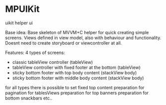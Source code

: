 # MPUIKit
uikit helper ui 

Base idea:
Base skeleton of MVVM+C helper for quick creating simple screens. 
Views defined in view model, also with behaviour and functionality. 
Doesnt need to create storyboard or viewcontroller at all. 

Features:
4 types of screens: 
- classic tableView controller (tableView)
- tableView controller with fixed footer at the bottom (tableView)
- sticky bottom footer with top body content (stackView body)
- sticky bottom footer with middle body content (stackView body)

for all types there is possible to set fixed top content
preparation for pagination for tablesViews
preparation for top banners
preparation for bottom snackbars
etc..
